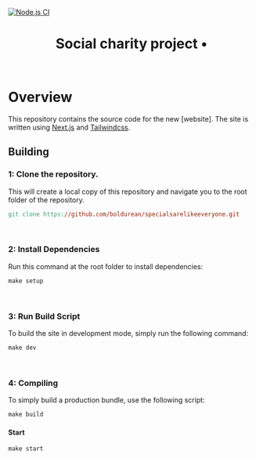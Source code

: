 [![Node.js CI](https://github.com/boldurean/specialsarelikeeveryone/actions/workflows/nodeCI.yml/badge.svg)](https://github.com/boldurean/specialsarelikeeveryone/actions)

<h1 align="center">Social charity project •</h1>
<br>

# Overview

This repository contains the source code for the new [website]. The site is written using [Next.js](https://nextjs.org/) and [Tailwindcss](https://tailwindcss.com/).


## Building

### 1: Clone the repository.


This will create a local copy of this repository and navigate you to the root folder of the repository.


```makefile
git clone https://github.com/boldurean/specialsarelikeeveryone.git
```
<br>



### 2: Install Dependencies

Run this command at the root folder to install dependencies:

```makefile
make setup
```
<br>

### 3: Run Build Script

To build the site in development mode, simply run the following command:

```makefile
make dev
```
<br>

### 4: Compiling

To simply build a production bundle, use the following script:

```makefile
make build
```

#### Start 
```makefile
make start
```
